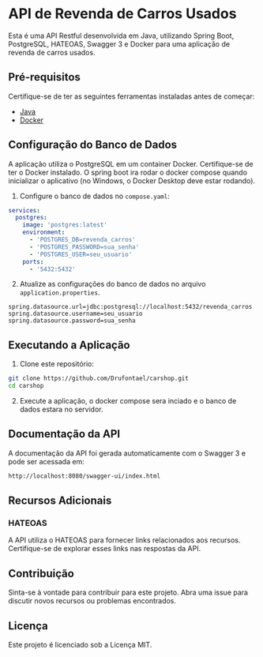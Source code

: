 # API de Revenda de Carros Usados

Esta é uma API Restful desenvolvida em Java, utilizando Spring Boot, PostgreSQL, HATEOAS, Swagger 3 e Docker para uma aplicação de revenda de carros usados.

## Pré-requisitos

Certifique-se de ter as seguintes ferramentas instaladas antes de começar:

- [Java](https://www.oracle.com/java/)
- [Docker](https://www.docker.com/)

## Configuração do Banco de Dados

A aplicação utiliza o PostgreSQL em um container Docker. Certifique-se de ter o Docker instalado. O spring boot ira rodar 
o docker compose quando inicializar o aplicativo (no Windows, o Docker Desktop deve estar rodando).

1. Configure o banco de dados no `compose.yaml`:

```compose.yaml
services:
  postgres:
    image: 'postgres:latest'
    environment:
      - 'POSTGRES_DB=revenda_carros'
      - 'POSTGRES_PASSWORD=sua_senha'
      - 'POSTGRES_USER=seu_usuario'
    ports:
      - '5432:5432'
```
2. Atualize as configurações do banco de dados no arquivo `application.properties`.

```properties
spring.datasource.url=jdbc:postgresql://localhost:5432/revenda_carros
spring.datasource.username=seu_usuario
spring.datasource.password=sua_senha
```
## Executando a Aplicação
1. Clone este repositório:
```bash
git clone https://github.com/Drufontael/carshop.git
cd carshop
```
2. Execute a aplicação, o docker compose sera inciado e o banco de dados estara no servidor.

## Documentação da API
A documentação da API foi gerada automaticamente com o Swagger 3 e pode ser acessada em:

```bash
http://localhost:8080/swagger-ui/index.html
```
## Recursos Adicionais
### HATEOAS
A API utiliza o HATEOAS para fornecer links relacionados aos recursos. Certifique-se de explorar esses links nas respostas da API.

## Contribuição
Sinta-se à vontade para contribuir para este projeto. Abra uma issue para discutir novos recursos ou problemas encontrados.

## Licença
Este projeto é licenciado sob a Licença MIT.
